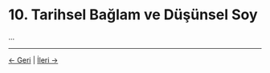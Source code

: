 # 10. Tarihsel Bağlam ve Düşünsel Soy

...

---
<div class="navigation-links">
<a href="../09_Açık_Sorular/" class="nav-link prev-link">← Geri</a> | <a href="../11_Vaka_Analizleri/" class="nav-link next-link">İleri →</a>
</div>
